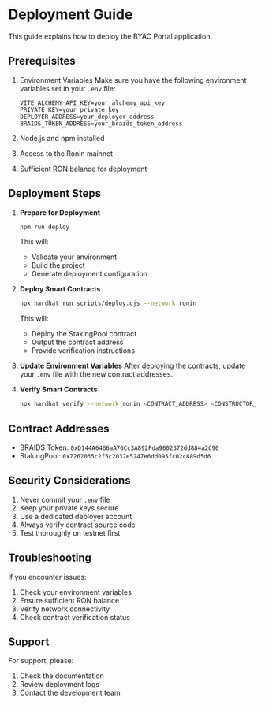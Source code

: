 # Deployment Guide

This guide explains how to deploy the BYAC Portal application.

## Prerequisites

1. Environment Variables
   Make sure you have the following environment variables set in your `.env` file:

   ```
   VITE_ALCHEMY_API_KEY=your_alchemy_api_key
   PRIVATE_KEY=your_private_key
   DEPLOYER_ADDRESS=your_deployer_address
   BRAIDS_TOKEN_ADDRESS=your_braids_token_address
   ```

2. Node.js and npm installed
3. Access to the Ronin mainnet
4. Sufficient RON balance for deployment

## Deployment Steps

1. **Prepare for Deployment**
   ```bash
   npm run deploy
   ```
   This will:
   - Validate your environment
   - Build the project
   - Generate deployment configuration

2. **Deploy Smart Contracts**
   ```bash
   npx hardhat run scripts/deploy.cjs --network ronin
   ```
   This will:
   - Deploy the StakingPool contract
   - Output the contract address
   - Provide verification instructions

3. **Update Environment Variables**
   After deploying the contracts, update your `.env` file with the new contract addresses.

4. **Verify Smart Contracts**
   ```bash
   npx hardhat verify --network ronin <CONTRACT_ADDRESS> <CONSTRUCTOR_ARGS>
   ```

## Contract Addresses

- BRAIDS Token: `0xD144A6466aA76Cc3A892Fda9602372dd884a2C90`
- StakingPool: `0x7262035c2f5c2032e5247e6dd095fc02c889d5d6`

## Security Considerations

1. Never commit your `.env` file
2. Keep your private keys secure
3. Use a dedicated deployer account
4. Always verify contract source code
5. Test thoroughly on testnet first

## Troubleshooting

If you encounter issues:

1. Check your environment variables
2. Ensure sufficient RON balance
3. Verify network connectivity
4. Check contract verification status

## Support

For support, please:
1. Check the documentation
2. Review deployment logs
3. Contact the development team